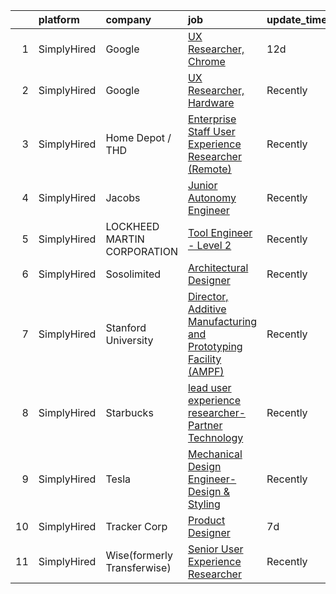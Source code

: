 

|    | platform    | company                     | job                                                                                                                                                                              | update_time   | location          |
|---:|:------------|:----------------------------|:---------------------------------------------------------------------------------------------------------------------------------------------------------------------------------|:--------------|:------------------|
|  1 | SimplyHired | Google                      | [UX Researcher, Chrome](https://www.simplyhired.com/job/pmsmcKqGmJN8MGe24HjqB98irMl5j6YlkwI90mafkjPuVY4Kcsvpmw?q=generative+engineer)                                            | 12d           | Washington, DC    |
|  2 | SimplyHired | Google                      | [UX Researcher, Hardware](https://www.simplyhired.com/job/39fdBQ0tlySmYMNSLCf7WqSbtzqwciZlK3jGt8KZpEJ_75gPb-fN_w?q=generative+engineer)                                          | Recently      | Mountain View, CA |
|  3 | SimplyHired | Home Depot / THD            | [Enterprise Staff User Experience Researcher (Remote)](https://www.simplyhired.com/job/IjRlRc6soME5a4cJ2AFYwayDDa2CpjbXR9sELzDdjwNVi7OdCr7RFw?q=generative+engineer)             | Recently      | Atlanta, GA       |
|  4 | SimplyHired | Jacobs                      | [Junior Autonomy Engineer](https://www.simplyhired.com/job/uRsOEWpV6vwlgcIF-AdOtclXFdA3XohVNDMKLBRVXGSvuXTyhiUlQg?q=generative+engineer)                                         | Recently      | Beavercreek, OH   |
|  5 | SimplyHired | LOCKHEED MARTIN CORPORATION | [Tool Engineer - Level 2](https://www.simplyhired.com/job/FkutY8Jny1WXX7vJpFGw0EpaijvAHO2Ihacngo0oWb8_bes-7K7lxw?q=generative+engineer)                                          | Recently      | Marietta, GA      |
|  6 | SimplyHired | Sosolimited                 | [Architectural Designer](https://www.simplyhired.com/job/1wnZZjS_T2B-Khb33FLg8m5W26VpFJO-O7M0joPbDLzOi2-l3WqCTg?q=generative+engineer)                                           | Recently      | Boston, MA        |
|  7 | SimplyHired | Stanford University         | [Director, Additive Manufacturing and Prototyping Facility (AMPF)](https://www.simplyhired.com/job/SPEIC0xATekXgPGNyhQoJrrj9BrAoHGt9gyXafpmEkjX3M3Q2M6hLw?q=generative+engineer) | Recently      | Stanford, CA      |
|  8 | SimplyHired | Starbucks                   | [lead user experience researcher- Partner Technology](https://www.simplyhired.com/job/qyvTsi5hIAzyDV3ICMq5WVzEM5wJaAkrkIVglJA9dq-rdFfqppfqsg?q=generative+engineer)              | Recently      | Seattle, WA       |
|  9 | SimplyHired | Tesla                       | [Mechanical Design Engineer- Design & Styling](https://www.simplyhired.com/job/tKT9Sw4M0YPtgj2CKQ_oDeWG7KrTYdJsSVlUA3LpE2pk3UFR7HpGSg?q=generative+engineer)                     | Recently      | Hawthorne, CA     |
| 10 | SimplyHired | Tracker Corp                | [Product Designer](https://www.simplyhired.com/job/lFxsQlsvQwM0XMzRgd8JjdF20KruQsuwKgjMQ5reA6BYXuHXL9DeVw?q=generative+engineer)                                                 | 7d            | Remote            |
| 11 | SimplyHired | Wise(formerly Transferwise) | [Senior User Experience Researcher](https://www.simplyhired.com/job/YgXTZwlF_RYyCDe5M9GiVDNF2yWHwA7kzwJwLi70m_6rOXeeDOo29A?q=generative+engineer)                                | Recently      | New York, NY      |